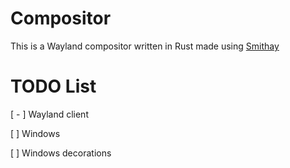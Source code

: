 # Compositor

This is a Wayland compositor written in Rust made using [Smithay](https://smithay.github.io/)

# TODO List

[ - ] Wayland client

[  ]  Windows

[  ]  Windows decorations

